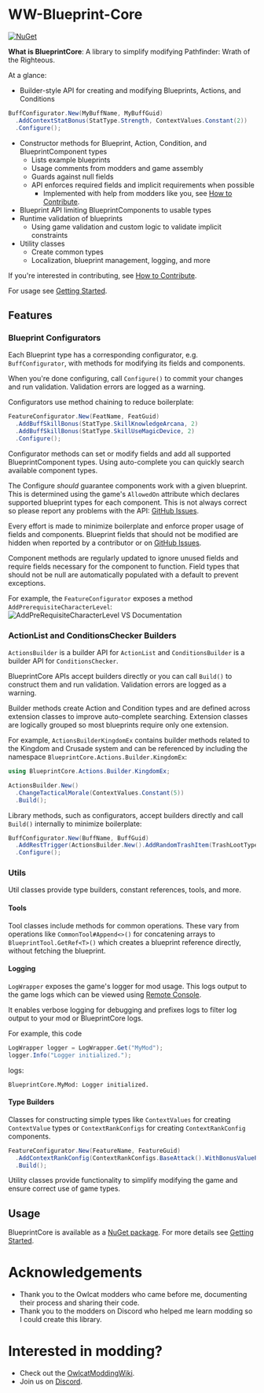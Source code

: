 # WW-Blueprint-Core

[![NuGet](https://img.shields.io/nuget/v/WW-Blueprint-Core?style=flat-square)](https://www.nuget.org/packages/WW-Blueprint-Core)

**What is BlueprintCore**: A library to simplify modifying Pathfinder: Wrath of the Righteous.

At a glance:

* Builder-style API for creating and modifying Blueprints, Actions, and Conditions
```C#
BuffConfigurator.New(MyBuffName, MyBuffGuid)
  .AddContextStatBonus(StatType.Strength, ContextValues.Constant(2))
  .Configure();
```
* Constructor methods for  Blueprint, Action, Condition, and BlueprintComponent types
    * Lists example blueprints
    * Usage comments from modders and game assembly
    * Guards against null fields
    * API enforces required fields and implicit requirements when possible
        * Implemented with help from modders like you, see [How to Contribute](https://wittlewolfie.github.io/WW-Blueprint-Core/articles/contributing.html).
* Blueprint API limiting BlueprintComponents to usable types
* Runtime validation of blueprints
    * Using game validation and custom logic to validate implicit constraints
* Utility classes
    * Create common types
    * Localization, blueprint management, logging, and more

If you're interested in contributing, see [How to Contribute](https://wittlewolfie.github.io/WW-Blueprint-Core/articles/contributing.html).

For usage see [Getting Started](https://wittlewolfie.github.io/WW-Blueprint-Core/articles/intro.html).

## Features

### Blueprint Configurators

Each Blueprint type has a corresponding configurator, e.g. `BuffConfigurator`, with methods for modifying its fields and components.

When you're done configuring, call `Configure()` to commit your changes and run validation. Validation errors are logged as a warning.

Configurators use method chaining to reduce boilerplate:

```C#
FeatureConfigurator.New(FeatName, FeatGuid)
  .AddBuffSkillBonus(StatType.SkillKnowledgeArcana, 2)
  .AddBuffSkillBonus(StatType.SkillUseMagicDevice, 2)
  .Configure();
```

Configurator methods can set or modify fields and add all supported BlueprintComponent types. Using auto-complete you can quickly search available component types.

The Configure *should* guarantee components work with a given blueprint. This is determined using the game's `AllowedOn` attribute which declares supported blueprint types for each component. This is not always correct so please report any problems with the API: [GitHub Issues](https://github.com/WittleWolfie/WW-Blueprint-Core/issues).

Every effort is made to minimize boilerplate and enforce proper usage of fields and components. Blueprint fields that should not be modified are hidden when reported by a contributor or on [GitHub Issues](https://github.com/WittleWolfie/WW-Blueprint-Core/issues).

Component methods are regularly updated to ignore unused fields and require fields necessary for the component to function. Field types that should not be null are automatically populated with a default to prevent exceptions.

For example, the `FeatureConfigurator` exposes a method `AddPrerequisiteCharacterLevel`:
![AddPreRequisiteCharacterLevel VS Documentation](https://github.com/WittleWolfie/WW-Blueprint-Core/blob/main/BlueprintCore/images/configurator_method_example.png)

### ActionList and ConditionsChecker Builders

`ActionsBuilder` is a builder API for `ActionList` and `ConditionsBuilder` is a builder API for `ConditionsChecker`.

BlueprintCore APIs accept builders directly or you can call `Build()` to construct them and run validation. Validation errors are logged as a warning.

Builder methods create Action and Condition types and are defined across extension classes to improve auto-complete searching. Extension classes are logically grouped so most blueprints require only one extension.

For example, `ActionsBuilderKingdomEx` contains builder methods related to the Kingdom and Crusade system and can be referenced by including the namespace `BlueprintCore.Actions.Builder.KingdomEx`:

```C#
using BlueprintCore.Actions.Builder.KingdomEx;

ActionsBuilder.New()
  .ChangeTacticalMorale(ContextValues.Constant(5))
  .Build();
```

Library methods, such as configurators, accept builders directly and call `Build()` internally to minimize boilerplate:

```C#
BuffConfigurator.New(BuffName, BuffGuid)
  .AddRestTrigger(ActionsBuilder.New().AddRandomTrashItem(TrashLootType.Scrolls, 100))
  .Configure();
```

### Utils

Util classes provide type builders, constant references, tools, and more.

#### Tools

Tool classes include methods for common operations. These vary from operations like `CommonTool#Append<>()` for concatening arrays to `BlueprintTool.GetRef<T>()` which creates a blueprint reference directly, without fetching the blueprint.

#### Logging

`LogWrapper` exposes the game's logger for mod usage. This logs output to the game logs which can be viewed using [Remote Console](https://github.com/OwlcatOpenSource/RemoteConsole/releases).

It enables verbose logging for debugging and prefixes logs to filter log output to your mod or BlueprintCore logs.

For example, this code
```C#
LogWrapper logger = LogWrapper.Get("MyMod");
logger.Info("Logger initialized.");
```
logs:
```
BlueprintCore.MyMod: Logger initialized.
```

#### Type Builders

Classes for constructing simple types like `ContextValues` for creating `ContextValue` types or `ContextRankConfigs` for creating `ContextRankConfig` components.

```C#
FeatureConfigurator.New(FeatureName, FeatureGuid)
  .AddContextRankConfig(ContextRankConfigs.BaseAttack().WithBonusValueProgression(2))
  .Build();
```

Utility classes provide functionality to simplify modifying the game and ensure correct use of game types.

## Usage

BlueprintCore is available as a [NuGet package](https://www.nuget.org/packages/WW-Blueprint-Core/). For more details see [Getting Started](https://wittlewolfie.github.io/WW-Blueprint-Core/articles/intro.html).

# Acknowledgements

* Thank you to the Owlcat modders who came before me, documenting their process and sharing their code.
* Thank you to the modders on Discord who helped me learn modding so I could create this library.

# Interested in modding?

* Check out the [OwlcatModdingWiki](https://github.com/WittleWolfie/OwlcatModdingWiki/wiki).
* Join us on [Discord](https://discord.gg/zHbMuYT6).
